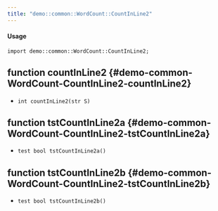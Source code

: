 ```yaml
---
title: "demo::common::WordCount::CountInLine2"
---
```


#### Usage

`import demo::common::WordCount::CountInLine2;`


## function countInLine2 {#demo-common-WordCount-CountInLine2-countInLine2}

* ``int countInLine2(str S)``

## function tstCountInLine2a {#demo-common-WordCount-CountInLine2-tstCountInLine2a}

* ``test bool tstCountInLine2a()``

## function tstCountInLine2b {#demo-common-WordCount-CountInLine2-tstCountInLine2b}

* ``test bool tstCountInLine2b()``

